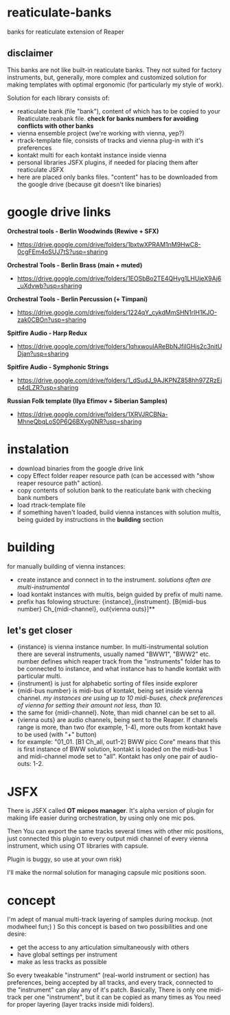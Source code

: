 # reaticulate-banks
banks for reaticulate extension of Reaper

## disclaimer
This banks are not like built-in reaticulate banks. They not suited for factory instruments, but, generally, more complex and customized solution for making templates with optimal ergonomic (for particularly my style of work).

Solution for each library consists of:
- reaticulate bank (file "bank"), content of which has to be copied to your Reaticulate.reabank file. **check for banks numbers for avoiding conflicts with other banks**
- vienna ensemble project (we're working with vienna, yep?)
- rtrack-template file, consists of tracks and vienna plug-in with it's preferences
- kontakt multi for each kontakt instance inside vienna
- personal libraries JSFX plugins, if needed for placing them after reaticulate JSFX
- here are placed only banks files. "content" has to be downloaded from the google drive (because git doesn't like binaries)

# google drive links

**Orchestral tools - Berlin Woodwinds (Rewive + SFX)**
- https://drive.google.com/drive/folders/1bxtwXPRAM1nM9HwC8-0cgFEm4oSUJ7tS?usp=sharing

**Orchestral Tools - Berlin Brass (main + muted)**
- https://drive.google.com/drive/folders/1EOSbBo2TE4QHyg1LHUjeX9Aj6_uXdvwb?usp=sharing

**Orchestral Tools - Berlin Percussion (+ Timpani)**
- https://drive.google.com/drive/folders/1224qY_cykdMmSHN1rIH1KJO-zak0CBOn?usp=sharing

**Spitfire Audio - Harp Redux**
- https://drive.google.com/drive/folders/1qhxwoulAReBbNJfilGHjs2c3nitUDjan?usp=sharing

**Spitfire Audio - Symphonic Strings**
- https://drive.google.com/drive/folders/1_dSudJ_9AJKPNZ858hh97ZRzEjp4dLZR?usp=sharing

**Russian Folk template (Ilya Efimov + Siberian Samples)**
- https://drive.google.com/drive/folders/1XRVJRCBNa-MhneQbqLoS0P6Q6BXyg0NR?usp=sharing

# instalation
- download binaries from the google drive link
- copy Effect folder reaper resource path (can be accessed with "show reaper resource path" action).
- copy contents of solution bank to the reaticulate bank with checking bank numbers
- load rtrack-template file
- if something haven't loaded, build vienna instances with solution multis, being guided by instructions in the **building** section

# building
for manually building of vienna instances:
- create instance and connect in to the instrument. *solutions often are multi-instrumental*
- load kontakt instances with multis, beign guided by prefix of multi name. 
- prefix has folowing structure: \{instance}\_\{instrument\}. \[B\{midi-bus number\} Ch\_\{midi-channel\}, out\{vienna outs\}\]**
## let's get closer
- \{instance} is vienna instance number. In multi-instrumental solution there are several instruments, usually named "BWW1", "BWW2" etc. number defines which reaper track from the "instruments" folder has to be connected to instance, and what instance has to handle kontakt with particular multi.
- \{instrument\} is just for alphabetic sorting of files inside explorer
- \{midi-bus number\} is midi-bus of kontakt, being set inside vienna channel. *my instances are using up to 10 midi-buses, check preferences of vienna for setting their amount not less, than 10.*
- the same for \{midi-channel\}. Note, than midi channel can be set to all.
- \{vienna outs\} are audio channels, being sent to the Reaper. If channels range is more, than two (for example, 1-4), more outs from kontakt have to be used (with "+" button)
- for example: "01\_01. \[B1 Ch_all, out1-2\] BWW picc Core" means that this is first instance of BWW solution, kontakt is loaded on the midi-bus 1 and midi-channel mode set to "all". Kontakt has only one pair of audio-outs: 1-2.

# JSFX
There is JSFX called **OT micpos manager**. It's alpha version of plugin for making life easier during orchestration, by using only one mic pos.

Then You can export the same tracks several times with other mic positions, just connected this plugin to every output midi channel of every vienna instrument, which using OT libraries with capsule.

Plugin is buggy, so use at your own risk)

I'll make the normal solution for managing capsule mic positions soon.

# concept
I'm adept of manual multi-track layering of samples during mockup. (not modwheel fun;) )
So this concept is based on two possibilities and one desire:

- get the access to any articulation simultaneously with others
- have global settings per instrument
- make as less tracks as possible

So every tweakable "instrument" (real-world instrument or section) has preferences, being accepted by all tracks, and every track, connected to the "instrument" can play any of it's patch.
Basically, There is only one midi-track per one "instrument", but it can be copied as many times as You need for proper layering (layer tracks inside midi folders).